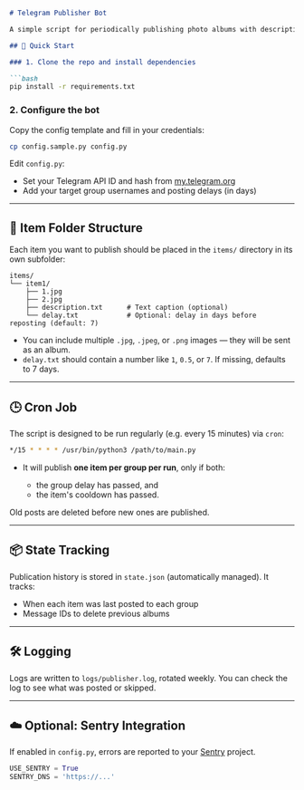 ````markdown
# Telegram Publisher Bot

A simple script for periodically publishing photo albums with descriptions to Telegram groups (e.g. for classified ads, marketplaces, etc.).

## 🚀 Quick Start

### 1. Clone the repo and install dependencies

```bash
pip install -r requirements.txt
````

### 2. Configure the bot

Copy the config template and fill in your credentials:

```bash
cp config.sample.py config.py
```

Edit `config.py`:

* Set your Telegram API ID and hash from [my.telegram.org](https://my.telegram.org)
* Add your target group usernames and posting delays (in days)

---

## 📁 Item Folder Structure

Each item you want to publish should be placed in the `items/` directory in its own subfolder:

```
items/
└── item1/
    ├── 1.jpg
    ├── 2.jpg
    ├── description.txt      # Text caption (optional)
    └── delay.txt            # Optional: delay in days before reposting (default: 7)
```

* You can include multiple `.jpg`, `.jpeg`, or `.png` images — they will be sent as an album.
* `delay.txt` should contain a number like `1`, `0.5`, or `7`. If missing, defaults to 7 days.

---

## 🕒 Cron Job

The script is designed to be run regularly (e.g. every 15 minutes) via `cron`:

```bash
*/15 * * * * /usr/bin/python3 /path/to/main.py
```

* It will publish **one item per group per run**, only if both:

  * the group delay has passed, and
  * the item's cooldown has passed.

Old posts are deleted before new ones are published.

---

## 📦 State Tracking

Publication history is stored in `state.json` (automatically managed). It tracks:

* When each item was last posted to each group
* Message IDs to delete previous albums

---

## 🛠 Logging

Logs are written to `logs/publisher.log`, rotated weekly. You can check the log to see what was posted or skipped.

---

## ☁️ Optional: Sentry Integration

If enabled in `config.py`, errors are reported to your [Sentry](https://sentry.io) project.

```python
USE_SENTRY = True
SENTRY_DNS = 'https://...'
```
